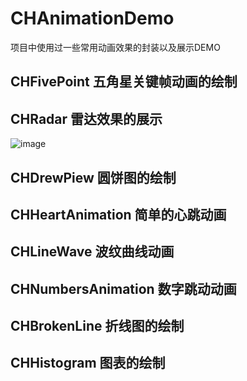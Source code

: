 # CHAnimationDemo
项目中使用过一些常用动画效果的封装以及展示DEMO
## CHFivePoint 五角星关键帧动画的绘制

## CHRadar 雷达效果的展示
![image](~/Gifs/radar.gif)
## CHDrewPiew 圆饼图的绘制
## CHHeartAnimation 简单的心跳动画
## CHLineWave 波纹曲线动画
## CHNumbersAnimation 数字跳动动画
## CHBrokenLine 折线图的绘制
## CHHistogram 图表的绘制